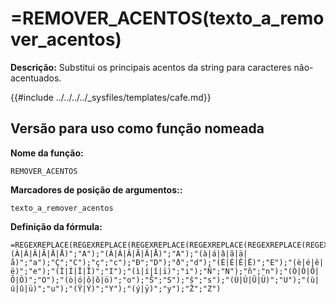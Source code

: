 # =REMOVER_ACENTOS(texto_a_remover_acentos)

**Descrição:** Substitui os principais acentos da string para caracteres não-acentuados.

{{#include ../../../../_sysfiles/templates/cafe.md}}

## Versão para uso como função nomeada

**Nome da função:**
```
REMOVER_ACENTOS
```
**Marcadores de posição de argumentos::**
```
texto_a_remover_acentos
```

**Definição da fórmula:**
```
=REGEXREPLACE(REGEXREPLACE(REGEXREPLACE(REGEXREPLACE(REGEXREPLACE(REGEXREPLACE(REGEXREPLACE(REGEXREPLACE(REGEXREPLACE(REGEXREPLACE(REGEXREPLACE(REGEXREPLACE(REGEXREPLACE(REGEXREPLACE(REGEXREPLACE(REGEXREPLACE(REGEXREPLACE(REGEXREPLACE(REGEXREPLACE(REGEXREPLACE(REGEXREPLACE(REGEXREPLACE(texto_a_remover_acentos;"(À|Á|Â|Ã|Ä|Å)";"A");"(À|Á|Â|Ã|Ä|Å)";"A");"(à|á|â|ã|ä|å)";"a");"Ç";"C");"ç";"c");"Ð";"D");"ð";"d");"(È|É|Ê|Ë)";"E");"(è|é|ê|ë)";"e");"(Ì|Í|Î|Ï)";"I");"(ì|í|î|ï)";"i");"Ñ";"N");"ñ";"n");"(Ò|Ó|Ô|Õ|Ö)";"O");"(ò|ó|ô|õ|ö)";"o");"Š";"S");"š";"s");"(Ù|Ú|Û|Ü)";"U");"(ù|ú|û|ü)";"u");"(Ÿ|Ý)";"Y");"(ý|ÿ)";"y");"Ž";"Z")
```